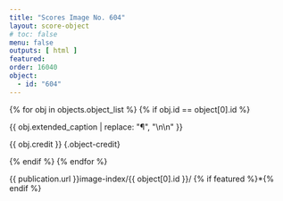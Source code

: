 ```yaml
---
title: "Scores Image No. 604"
layout: score-object
# toc: false
menu: false
outputs: [ html ]
featured: 
order: 16040
object:
  - id: "604"
---
```


{% for obj in objects.object_list %}
{% if obj.id == object[0].id %}

{{ obj.extended_caption | replace: "¶", "\n\n" }}

{{ obj.credit }} {.object-credit}

{% endif %}
{% endfor %}

<div class="object-credit object-url is-print-only">

{{ publication.url }}image-index/{{ object[0].id }}/ {% if featured %}*{% endif %}

</div>
